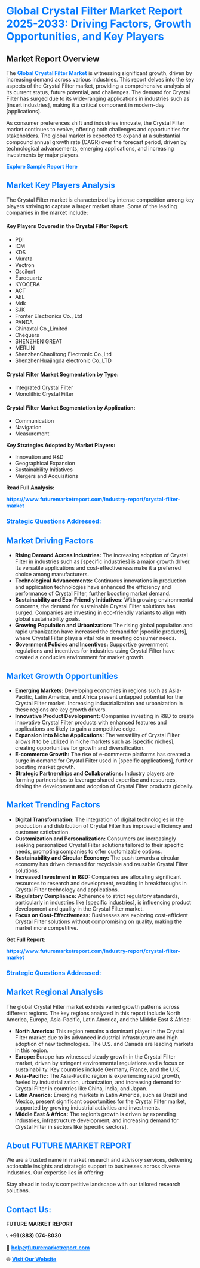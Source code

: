 <h1 style="color: #007BFF;">Global Crystal Filter Market Report 2025-2033: Driving Factors, Growth Opportunities, and Key Players</h1>

<section id="overview">
<h2>Market Report Overview</h2>
<p>The <a href="https://www.futuremarketreport.com/industry-report/crystal-filter-market" style="color: #007BFF; text-decoration: none;"><strong>Global Crystal Filter Market</strong></a> is witnessing significant growth, driven by increasing demand across various industries. This report delves into the key aspects of the Crystal Filter market, providing a comprehensive analysis of its current status, future potential, and challenges. The demand for Crystal Filter has surged due to its wide-ranging applications in industries such as [insert industries], making it a critical component in modern-day [applications].</p>
<p>As consumer preferences shift and industries innovate, the Crystal Filter market continues to evolve, offering both challenges and opportunities for stakeholders. The global market is expected to expand at a substantial compound annual growth rate (CAGR) over the forecast period, driven by technological advancements, emerging applications, and increasing investments by major players.</p>
</section>

<section id="overview">
<p><a href="https://www.futuremarketreport.com/request-sample/reportId=103719" style="color: #007BFF; text-decoration: none;"><strong>Explore Sample Report Here</strong></a></p>
</section>

<section id="key-players">
<h2 style="color: #007BFF;">Market Key Players Analysis</h2>
<p>The Crystal Filter market is characterized by intense competition among key players striving to capture a larger market share. Some of the leading companies in the market include:</p>
<h4>Key Players Covered in the Crystal Filter Report:</h4>
<ul><li>PDI</li><li>ICM</li><li>KDS</li><li>Murata</li><li>Vectron</li><li>Oscilent</li><li>Euroquartz</li><li>KYOCERA</li><li>ACT</li><li>AEL</li><li>Mdk</li><li>SJK</li><li>Fronter Electronics Co., Ltd</li><li>PANDA</li><li>Chinaxtal Co.,Limited</li><li>Chequers</li><li>SHENZHEN GREAT</li><li>MERLIN</li><li>ShenzhenChaolitong Electronic Co.,Ltd</li><li>ShenzhenHuajingda electronic Co.,LTD</li></ul>
<h4>Crystal Filter Market Segmentation by Type:</h4>
<ul><li>Integrated Crystal Filter</li><li>Monolithic Crystal Filter</li></ul>

<h4>Crystal Filter Market Segmentation by Application:</h4>
<ul><li>Communication</li><li>Navigation</li><li>Measurement</li></ul>
<p><strong>Key Strategies Adopted by Market Players:</strong></p>
<ul>
<li>Innovation and R&D</li>
<li>Geographical Expansion</li>
<li>Sustainability Initiatives</li>
<li>Mergers and Acquisitions</li>
</ul>
</section>

<section>
<p><strong>Read Full Analysis: </strong></p><a href="https://www.futuremarketreport.com/industry-report/crystal-filter-market" style="color: #007BFF; text-decoration: none;"><strong>https://www.futuremarketreport.com/industry-report/crystal-filter-market</strong></a>
<h3 style="color: #007BFF;">Strategic Questions Addressed:</h3>
</section>

<section id="driving-factors">
<h2 style="color: #007BFF;">Market Driving Factors</h2>
<ul>
<li><strong>Rising Demand Across Industries:</strong> The increasing adoption of Crystal Filter in industries such as [specific industries] is a major growth driver. Its versatile applications and cost-effectiveness make it a preferred choice among manufacturers.</li>
<li><strong>Technological Advancements:</strong> Continuous innovations in production and application technologies have enhanced the efficiency and performance of Crystal Filter, further boosting market demand.</li>
<li><strong>Sustainability and Eco-Friendly Initiatives:</strong> With growing environmental concerns, the demand for sustainable Crystal Filter solutions has surged. Companies are investing in eco-friendly variants to align with global sustainability goals.</li>
<li><strong>Growing Population and Urbanization:</strong> The rising global population and rapid urbanization have increased the demand for [specific products], where Crystal Filter plays a vital role in meeting consumer needs.</li>
<li><strong>Government Policies and Incentives:</strong> Supportive government regulations and incentives for industries using Crystal Filter have created a conducive environment for market growth.</li>
</ul>
</section>

<section id="growth-opportunities">
<h2 style="color: #007BFF;">Market Growth Opportunities</h2>
<ul>
<li><strong>Emerging Markets:</strong> Developing economies in regions such as Asia-Pacific, Latin America, and Africa present untapped potential for the Crystal Filter market. Increasing industrialization and urbanization in these regions are key growth drivers.</li>
<li><strong>Innovative Product Development:</strong> Companies investing in R&D to create innovative Crystal Filter products with enhanced features and applications are likely to gain a competitive edge.</li>
<li><strong>Expansion into Niche Applications:</strong> The versatility of Crystal Filter allows it to be utilized in niche markets such as [specific niches], creating opportunities for growth and diversification.</li>
<li><strong>E-commerce Growth:</strong> The rise of e-commerce platforms has created a surge in demand for Crystal Filter used in [specific applications], further boosting market growth.</li>
<li><strong>Strategic Partnerships and Collaborations:</strong> Industry players are forming partnerships to leverage shared expertise and resources, driving the development and adoption of Crystal Filter products globally.</li>
</ul>
</section>

<section id="trending-factors">
<h2 style="color: #007BFF;">Market Trending Factors</h2>
<ul>
<li><strong>Digital Transformation:</strong> The integration of digital technologies in the production and distribution of Crystal Filter has improved efficiency and customer satisfaction.</li>
<li><strong>Customization and Personalization:</strong> Consumers are increasingly seeking personalized Crystal Filter solutions tailored to their specific needs, prompting companies to offer customizable options.</li>
<li><strong>Sustainability and Circular Economy:</strong> The push towards a circular economy has driven demand for recyclable and reusable Crystal Filter solutions.</li>
<li><strong>Increased Investment in R&D:</strong> Companies are allocating significant resources to research and development, resulting in breakthroughs in Crystal Filter technology and applications.</li>
<li><strong>Regulatory Compliance:</strong> Adherence to strict regulatory standards, particularly in industries like [specific industries], is influencing product development and quality in the Crystal Filter market.</li>
<li><strong>Focus on Cost-Effectiveness:</strong> Businesses are exploring cost-efficient Crystal Filter solutions without compromising on quality, making the market more competitive.</li>
</ul>
</section>

<section>
<p><strong>Get Full Report: </strong></p><a href="https://www.futuremarketreport.com/industry-report/crystal-filter-market" style="color: #007BFF; text-decoration: none;"><strong>https://www.futuremarketreport.com/industry-report/crystal-filter-market</strong></a>
<h3 style="color: #007BFF;">Strategic Questions Addressed:</h3>
</section>


<section id="regional-analysis">
<h2 style="color: #007BFF;">Market Regional Analysis</h2>
<p>The global Crystal Filter market exhibits varied growth patterns across different regions. The key regions analyzed in this report include North America, Europe, Asia-Pacific, Latin America, and the Middle East & Africa:</p>
<ul>
<li><strong>North America:</strong> This region remains a dominant player in the Crystal Filter market due to its advanced industrial infrastructure and high adoption of new technologies. The U.S. and Canada are leading markets in this region.</li>
<li><strong>Europe:</strong> Europe has witnessed steady growth in the Crystal Filter market, driven by stringent environmental regulations and a focus on sustainability. Key countries include Germany, France, and the U.K.</li>
<li><strong>Asia-Pacific:</strong> The Asia-Pacific region is experiencing rapid growth, fueled by industrialization, urbanization, and increasing demand for Crystal Filter in countries like China, India, and Japan.</li>
<li><strong>Latin America:</strong> Emerging markets in Latin America, such as Brazil and Mexico, present significant opportunities for the Crystal Filter market, supported by growing industrial activities and investments.</li>
<li><strong>Middle East & Africa:</strong> The region’s growth is driven by expanding industries, infrastructure development, and increasing demand for Crystal Filter in sectors like [specific sectors].</li>
</ul>
</section>

<footer>
<h2 style="color: #007BFF;">About FUTURE MARKET REPORT</h2>
<p>We are a trusted name in market research and advisory services, delivering actionable insights and strategic support to businesses across diverse industries. Our expertise lies in offering:</p>

<p>Stay ahead in today’s competitive landscape with our tailored research solutions.</p>

<h2 style="color: #007BFF;">Contact Us:</h2>
<p><strong>FUTURE MARKET REPORT</strong></p>
<p>📞 <strong>+91 (883) 074-8030</strong></p>
<p>📧 <strong><a href="mailto:help@futuremarketreport.com" style="color: #007BFF;">help@futuremarketreport.com</a></strong></p>
<p>🌐 <strong><a href="https://www.futuremarketreport.com/" style="color: #007BFF;">Visit Our Website</a></strong></p>
</footer>